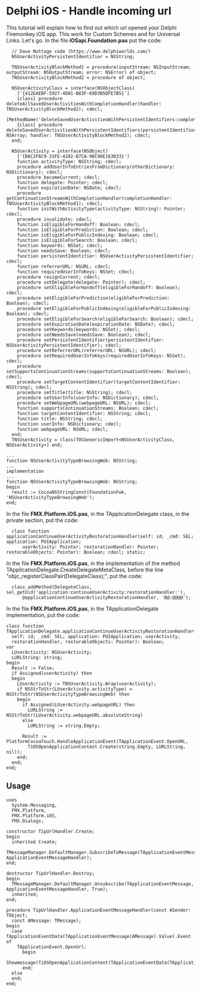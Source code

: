 # Delphi iOS - Handle incoming url
This tutorial will explain how to find out which url opened your Delphi Firemonkey iOS app. This work for Custom Schemes and for Universal Links. Let's go.
In the file **iOSapi.Foundation.pas** put the code:

      // Dave No﻿ttage code (https://www.delphiworlds.com/)
      NSUserActivityPersistentIdentifier = NSString;
    
      TNSUserActivityBlockMethod1 = procedure(inputStream: NSInputStream; outputStream: NSOutputStream; error: NSError) of object;
      TNSUserActivityBlockMethod2 = procedure of object;
    
      NSUserActivityClass = interface(NSObjectClass)
        ['{412EAEBF-5927-4D01-B83F-69D3B5DFE7B5}']
        {class} procedure deleteAllSavedUserActivitiesWithCompletionHandler(handler: TNSUserActivityBlockMethod2); cdecl;
        [MethodName('deleteSavedUserActivitiesWithPersistentIdentifiers:completionHandler:')]
        {class} procedure deleteSavedUserActivitiesWithPersistentIdentifiers(persistentIdentifiers: NSArray; handler: TNSUserActivityBlockMethod2); cdecl;
      end;
    
      NSUserActivity = interface(NSObject)
        ['{B8C2F6C9-31FE-4282-B7CA-98C96E163033}']
        function activityType: NSString; cdecl;
        procedure addUserInfoEntriesFromDictionary(otherDictionary: NSDictionary); cdecl;
        procedure becomeCurrent; cdecl;
        function delegate: Pointer; cdecl;
        function expirationDate: NSDate; cdecl;
        procedure getContinuationStreamsWithCompletionHandler(completionHandler: TNSUserActivityBlockMethod1); cdecl;
        function initWithActivityType(activityType: NSString): Pointer; cdecl;
        procedure invalidate; cdecl;
        function isEligibleForHandoff: Boolean; cdecl;
        function isEligibleForPrediction: Boolean; cdecl;
        function isEligibleForPublicIndexing: Boolean; cdecl;
        function isEligibleForSearch: Boolean; cdecl;
        function keywords: NSSet; cdecl;
        function needsSave: Boolean; cdecl;
        function persistentIdentifier: NSUserActivityPersistentIdentifier; cdecl;
        function referrerURL: NSURL; cdecl;
        function requiredUserInfoKeys: NSSet; cdecl;
        procedure resignCurrent; cdecl;
        procedure setDelegate(delegate: Pointer); cdecl;
        procedure setEligibleForHandoff(eligibleForHandoff: Boolean); cdecl;
        procedure setEligibleForPrediction(eligibleForPrediction: Boolean); cdecl;
        procedure setEligibleForPublicIndexing(eligibleForPublicIndexing: Boolean); cdecl;
        procedure setEligibleForSearch(eligibleForSearch: Boolean); cdecl;
        procedure setExpirationDate(expirationDate: NSDate); cdecl;
        procedure setKeywords(keywords: NSSet); cdecl;
        procedure setNeedsSave(needsSave: Boolean); cdecl;
        procedure setPersistentIdentifier(persistentIdentifier: NSUserActivityPersistentIdentifier); cdecl;
        procedure setReferrerURL(referrerURL: NSURL); cdecl;
        procedure setRequiredUserInfoKeys(requiredUserInfoKeys: NSSet); cdecl;
        procedure setSupportsContinuationStreams(supportsContinuationStreams: Boolean); cdecl;
        procedure setTargetContentIdentifier(targetContentIdentifier: NSString); cdecl;
        procedure setTitle(title: NSString); cdecl;
        procedure setUserInfo(userInfo: NSDictionary); cdecl;
        procedure setWebpageURL(webpageURL: NSURL); cdecl;
        function supportsContinuationStreams: Boolean; cdecl;
        function targetContentIdentifier: NSString; cdecl;
        function title: NSString; cdecl;
        function userInfo: NSDictionary; cdecl;
        function webpageURL: NSURL; cdecl;
      end;
      TNSUserActivity = class(TOCGenericImport<NSUserActivityClass, NSUserActivity>) end;
      
    ...  
    function NSUserActivityTypeBrowsingWeb: NSString;
    ...
    implementation
    ...
    function NSUserActivityTypeBrowsingWeb: NSString;
    begin
      result := CocoaNSStringConst(FoundationFwk, 'NSUserActivityTypeBrowsingWeb');
    end;

In the file **FMX.Platform.iOS.pas**, in the TApplicationDelegate class, in the private section, put the code:

      class function applicationContinueUserActivityRestorationHandler(self: id; _cmd: SEL; application: PUIApplication;
          userActivity: Pointer; restorationHandler: Pointer; restorableObjects: Pointer): Boolean; cdecl; static;
 
In the file **FMX.Platform.iOS.pas**, in the implementation of the method TApplicationDelegate.CreateDelegateMetaClass, before the line "objc_registerClassPair(DelegateClass);", put the code:

      class_addMethod(DelegateClass, sel_getUid('application:continueUserActivity:restorationHandler:'),
          @applicationContinueUserActivityRestorationHandler, 'B@:@@@@');

In the file **FMX.Platform.iOS.pas**, in the TApplicationDelegate implementation, put the code:

    class function TApplicationDelegate.applicationContinueUserActivityRestorationHandler(
      self: id; _cmd: SEL; application: PUIApplication; userActivity,
      restorationHandler, restorableObjects: Pointer): Boolean;
    var
      LUserActivity: NSUserActivity;
      LURLString: string;
    begin
      Result := False;
      if Assigned(userActivity) then
      begin
        LUserActivity := TNSUserActivity.Wrap(userActivity);
        if NSStrToStr(LUserActivity.activityType) = NSStrToStr(NSUserActivityTypeBrowsingWeb) then
        begin
          if Assigned(LUserActivity.webpageURL) then
            LURLString := NSStrToStr(LUserActivity.webpageURL.absoluteString)
          else
            LURLString := string.Empty;
    
          Result := PlatformCocoaTouch.HandleApplicationEvent(TApplicationEvent.OpenURL,
            TiOSOpenApplicationContext.Create(string.Empty, LURLString, nil));
        end;
      end;
    end;

## Usage

    uses
      System.Messaging,
      FMX.Platform,
      FMX.Platform.iOS,
      FMX.Dialogs;
    
    constructor TipUrlHandler.Create;
    begin
      inherited Create;
      TMessageManager.DefaultManager.SubscribeToMessage(TApplicationEventMessage, ApplicationEventMessageHandler);
    end;
    
    destructor TipUrlHandler.Destroy;
    begin
      TMessageManager.DefaultManager.Unsubscribe(TApplicationEventMessage, ApplicationEventMessageHandler, True);
      inherited;
    end;
    
    procedure TipUrlHandler.ApplicationEventMessageHandler(const ASender: TObject;
      const AMessage: TMessage);
    begin
      case TApplicationEventData(TApplicationEventMessage(AMessage).Value).Event of
        TApplicationEvent.OpenUrl:
          begin
            Showmessage(TiOSOpenApplicationContext(TApplicationEventData(TApplicationEventMessage(AMessage).Value).Context).URL);
          end;
      else
      end;
    end;
